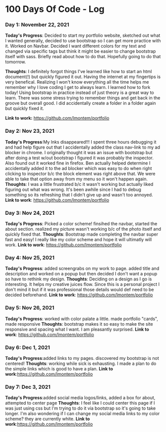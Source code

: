 # 100 Days Of Code - Log

<!-- ### Day 2: Nov 23, 2021

**Today's Progress**:
**Thoughts**:
**Link to work**: -->

### Day 1: November 22, 2021

**Today's Progress**: Decided to start my portfolio website, sketched out what I wanted generally, decided to use bootstrap so I can get more practice with it. Worked on Navbar. Decided I want different colors for my text and changed via specific tags but think it might be easier to change bootstrap itself with sass. Briefly read about how to do that. Hopefully going to do that tomorrow. 

**Thoughts**: I definitely forgot things I've learned like how to start an html document(!) but quickly figured it out. Having the internet at my fingertips is very benefical. Realizing I won't know everything all the time helps me remember why I love coding I get to always learn. I learned how to fork today! Using bootstrap in practice instead of just theory is a great way to learn. There was some stress trying to remember things and get back in the groove but overall good. I did accidentally create a folder in a folder again but quickly fixed it. 

**Link to work:** https://github.com/lmontem/portfolio 

### Day 2: Nov 23, 2021

**Today's Progress**:My lnks disappeared!!! I spent three hours debugging it and had help figure out that I accidentally added the class nav-link to my ad blocker in chrome. I originally thought it was an issue with bootstrap but after doing a test w/out bootstrap I figured it was probably the inspector. Also found out it worked fine in firefox. Ben actually helped determine I accidentally added it to the ad blocker which was easy to do when right clicking to inspector b/c the block element was right above that. We were able to take that option away from my menu so it won't happen again. 
**Thoughts**: I was a little frustrated b/c it wasn't working but actually liked figuring out what was wrong. It's been awhile since I had to debug something so its refreshing that I didn't give up and wasn't too annoyed. 
**Link to work**: https://github.com/lmontem/portfolio 

### Day 3: Nov 24, 2021

**Today's Progress**: Picked a color scheme! finsihed the navbar, started the about section. realized my picture wasn't working b/c of the photo itself and quickly fixed that. 
**Thoughts**: Bootstrap made completing the navbar super fast and easy! I really like my color scheme and hope it will ultimatly will work. 
**Link to work**: https://github.com/lmontem/portfolio 

### Day 4: Nov 25, 2021

**Today's Progress**: added screengrabs on my work to page. added title and description and worked on a popup but then decided I don't want a popup so have to rethink my design.
**Thoughts**: Deciding on a design as I go is interesting. It helps my creative juices flow. Since this is a personal project I don't mind it but if it was professional those details would def need to be decided beforehand. 
**Link to work**: https://github.com/lmontem/portfolio 

### Day 5: Nov 26, 2021

**Today's Progress**: worked with color palate a little. made portfolio "cards", made responsive
**Thoughts**: bootstrap makes it so easy to make the site responsive and spacing what I want. I am pleasantly surprised. 
**Link to work**: https://github.com/lmontem/portfolio 

### Day 6: Dec 1, 2021

**Today's Progress**:added links to my pages. discovered my bootstrap is not centered!
**Thoughts**: working while sick is exhausting. I made a plan to do the simple links which is good to have a plan.
**Link to work**:https://github.com/lmontem/portfolio 

### Day 7: Dec 3, 2021

**Today's Progress**:added social media logos/links, added a box for about, attempted to center page
**Thoughts**: I feel like I could center this page if I was just using css but I'm trying to do it via bootstrap so it's going to take longer. I'm also wondering if I can change my social media links to my color scheme? they are currently white. 
**Link to work**:https://github.com/lmontem/portfolio 